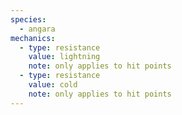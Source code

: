 ```yaml
---
species:
  - angara
mechanics:
  - type: resistance
    value: lightning
    note: only applies to hit points
  - type: resistance
    value: cold
    note: only applies to hit points
---
```


